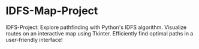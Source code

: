 # IDFS-Map-Project
IDFS-Project: Explore pathfinding with Python's IDFS algorithm. Visualize routes on an interactive map using Tkinter. Efficiently find optimal paths in a user-friendly interface!

